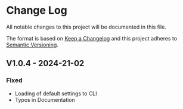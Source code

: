 
# Change Log
All notable changes to this project will be documented in this file.
 
The format is based on [Keep a Changelog](http://keepachangelog.com/)
and this project adheres to [Semantic Versioning](http://semver.org/).
 
## V1.0.4 - 2024-21-02
   
### Fixed

- Loading of default settings to CLI 
- Typos in Documentation